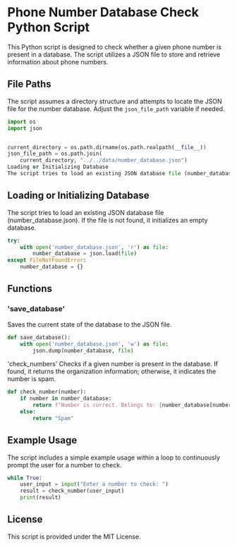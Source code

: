 # Phone Number Database Check Python Script

This Python script is designed to check whether a given phone number is present in a database. The script utilizes a JSON file to store and retrieve information about phone numbers.

## File Paths

The script assumes a directory structure and attempts to locate the JSON file for the number database. Adjust the `json_file_path` variable if needed.

```python
import os
import json


current_directory = os.path.dirname(os.path.realpath(__file__))
json_file_path = os.path.join(
    current_directory, "../../data/number_database.json")
Loading or Initializing Database
The script tries to load an existing JSON database file (number_database.json). If the file is not found, it initializes an empty database.
```
## Loading or Initializing Database
The script tries to load an existing JSON database file (number_database.json). If the file is not found, it initializes an empty database.
```python
try:
    with open('number_database.json', 'r') as file:
        number_database = json.load(file)
except FileNotFoundError:
    number_database = {}
```
## Functions
### 'save_database'
Saves the current state of the database to the JSON file.

```python
def save_database():
    with open('number_database.json', 'w') as file:
        json.dump(number_database, file)
```
'check_numbers'
Checks if a given number is present in the database. If found, it returns the organization information; otherwise, it indicates the number is spam.

```python
def check_number(number):
    if number in number_database:
        return f"Number is correct. Belongs to: {number_database[number]['org']}"
    else:
        return "Spam"
```
## Example Usage

The script includes a simple example usage within a loop to continuously prompt the user for a number to check.

```python
while True:
    user_input = input("Enter a number to check: ")
    result = check_number(user_input)
    print(result)
```
## License
This script is provided under the MIT License.
